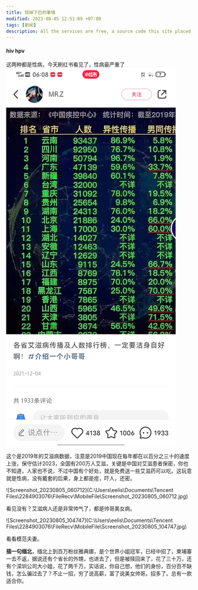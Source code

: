```yaml
---
title: 惊掉下巴的事情
modified: 2023-08-05 12:51:09 +07:00
tags: [新闻]
description: All the services are free, a source code this site placed on github repository and intergration with netlify service, another service that you can use is github page for hosting your own static site.
---
```


####  hiv hpv

这两种都是性病，今天刷红书看见了，性病最严重了![Screenshot_20230805_060823](.\Screenshot_20230805_060823.jpg)

这个是2019年的艾滋病数据，注意是2019中国现在每年都在以百分之三十的速度上涨，保守估计2023，全国有200万人艾滋，关键是中国对艾滋患者保密，你也不知道，人家也不说，不过中国有个好处，就是免费送一些艾滋药可以吃。这玩意就是性病，没有戴套的后果，身上都是痘，吓人，还密。

![Screenshot_20230805_060712](C:\Users\eelis\Documents\Tencent Files\2284903076\FileRecv\MobileFile\Screenshot_20230805_060712.jpg)

看见没有？艾滋病人还是非常帅气了，都是帅哥美女病。

![Screenshot_20230805_104747](C:\Users\eelis\Documents\Tencent Files\2284903076\FileRecv\MobileFile\Screenshot_20230805_104747.jpg)

看看模范夫妻。

**插一句缅北**，缅北上到百万粉丝雅典娜，是个世界小姐冠军，已经中招了，柬埔寨一去不返，据说还有个省长的外甥，也进去了，但是被赎回来了，花了三十万，还有个深圳公司大小姐，花了两千万，实话说，你自己想，他们的身份，百分百不缺钱，怎么骗过去了？不止一招，穷了说高薪，富了说美女帅哥。招多了。总有一款适合你。

